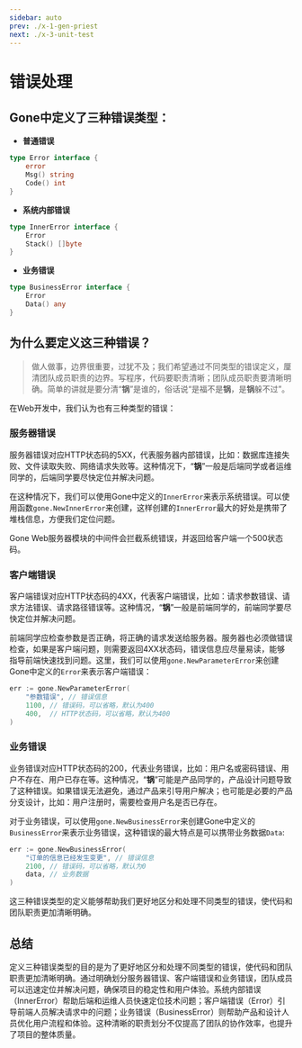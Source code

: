 ```yaml
---
sidebar: auto
prev: ./x-1-gen-priest
next: ./x-3-unit-test
---
```


# 错误处理

## Gone中定义了三种错误类型：

- **普通错误**
```go
type Error interface {
	error
	Msg() string
	Code() int
}
```

- **系统内部错误**
```go
type InnerError interface {
	Error
	Stack() []byte
}
```

- **业务错误**
```go
type BusinessError interface {
	Error
	Data() any
}
```

## 为什么要定义这三种错误？

> 做人做事，边界很重要，过犹不及；我们希望通过不同类型的错误定义，厘清团队成员职责的边界。写程序，代码要职责清晰；团队成员职责要清晰明确。简单的讲就是要分清“**锅**”是谁的，俗话说“是福不是**锅**，是**锅**躲不过”。

在Web开发中，我们认为也有三种类型的错误：

### 服务器错误

服务器错误对应HTTP状态码的5XX，代表服务器内部错误，比如：数据库连接失败、文件读取失败、网络请求失败等。这种情况下，“**锅**”一般是后端同学或者运维同学的，后端同学要尽快定位并解决问题。

在这种情况下，我们可以使用Gone中定义的`InnerError`来表示系统错误。可以使用函数`gone.NewInnerError`来创建，这样创建的`InnerError`最大的好处是携带了堆栈信息，方便我们定位问题。

Gone Web服务器模块的中间件会拦截系统错误，并返回给客户端一个500状态码。

### 客户端错误

客户端错误对应HTTP状态码的4XX，代表客户端错误，比如：请求参数错误、请求方法错误、请求路径错误等。这种情况，“**锅**”一般是前端同学的，前端同学要尽快定位并解决问题。

前端同学应检查参数是否正确，将正确的请求发送给服务器。服务器也必须做错误检查，如果是客户端问题，则需要返回4XX状态码，错误信息应尽量易读，能够指导前端快速找到问题。这里，我们可以使用`gone.NewParameterError`来创建Gone中定义的`Error`来表示客户端错误：

```go
err := gone.NewParameterError(
    "参数错误", // 错误信息
    1100, // 错误码，可以省略，默认为400
    400,  // HTTP状态码，可以省略，默认为400
)
```

### 业务错误

业务错误对应HTTP状态码的200，代表业务错误，比如：用户名或密码错误、用户不存在、用户已存在等。这种情况，“**锅**”可能是产品同学的，产品设计问题导致了这种错误。如果错误无法避免，通过产品来引导用户解决；也可能是必要的产品分支设计，比如：用户注册时，需要检查用户名是否已存在。

对于业务错误，可以使用`gone.NewBusinessError`来创建Gone中定义的`BusinessError`来表示业务错误，这种错误的最大特点是可以携带业务数据`Data`:

```go
err := gone.NewBusinessError(
    "订单的信息已经发生变更", // 错误信息
    2100, // 错误码，可以省略，默认为0
    data, // 业务数据
)
```

这三种错误类型的定义能够帮助我们更好地区分和处理不同类型的错误，使代码和团队职责更加清晰明确。

## 总结

定义三种错误类型的目的是为了更好地区分和处理不同类型的错误，使代码和团队职责更加清晰明确。通过明确划分服务器错误、客户端错误和业务错误，团队成员可以迅速定位并解决问题，确保项目的稳定性和用户体验。系统内部错误（InnerError）帮助后端和运维人员快速定位技术问题；客户端错误（Error）引导前端人员解决请求中的问题；业务错误（BusinessError）则帮助产品和设计人员优化用户流程和体验。这种清晰的职责划分不仅提高了团队的协作效率，也提升了项目的整体质量。